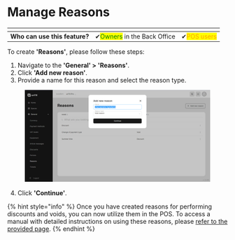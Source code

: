 # Manage Reasons



<table data-card-size="large" data-view="cards" data-full-width="true"><thead><tr><th></th><th></th><th></th></tr></thead><tbody><tr><td><strong>Who can use this feature?</strong></td><td><span data-gb-custom-inline data-tag="emoji" data-code="2714">✔</span><mark style="color:green;">Owners</mark> in the Back Office</td><td><span data-gb-custom-inline data-tag="emoji" data-code="2714">✔</span><mark style="color:orange;">POS users</mark></td></tr></tbody></table>

To create **'Reasons'**, please follow these steps:

1. Navigate to the **'General' > 'Reasons'**.
2. Click **'Add new reason'**.
3. Provide a name for this reason and select the reason type.

<figure><img src="../../../.gitbook/assets/reason1.jpg" alt=""><figcaption></figcaption></figure>

4. Click **'Continue'**.

{% hint style="info" %}
Once you have created reasons for performing discounts and voids, you can now utilize them in the POS. To access a manual with detailed instructions on using these reasons, please [refer to the provided page](use-reasons.md).
{% endhint %}
